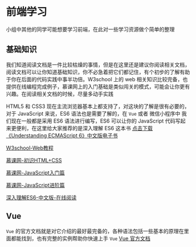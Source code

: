 # 前端学习
小组中其他的同学可能想要学习前端，在此对一些学习资源做个简单的整理

## 基础知识

我们知道阅读文档是一件比较枯燥的事情，但是在这里还是建议你阅读相关文档，阅读文档可以让你知道基础知识，你不必急着把它们都记住，有个初步的了解有助于你在后面的代码实践中事半功倍。W3school 上的 web 相关知识比较完备，也提供在线编程完成例子，慕课网上的入门基础是类似闯关的模式，可能会让你更有兴趣。在阅读相关文档的时候，尽量多动手实践

HTML5 和 CSS3 现在主流浏览器基本上都支持了，对这块的了解是很有必要的，对于 JavaScript 来说，ES6 语法也是需要了解的，在 `Vue` 或者 微信小程序中 我们现在一般都是采用 ES6 语法进行编写，ES6 可以让你的 JavaScript 代码写起来更便利，在这里给大家推荐的是深入理解 ES6 这本书 [点击下载《Understanding ECMAScript 6》中文版电子书](https://link.juejin.im/?target=https%3A%2F%2Fwww.gitbook.com%2Fdownload%2Fpdf%2Fbook%2Fsagittarius-rev%2Funderstanding-ecmascript-6-zh-ver)

[W3school-Web教程](https://www.w3school.com.cn/index.html)

[慕课网-初识HTML+CSS](https://www.imooc.com/learn/9)

[慕课网-JavaScript入门篇](https://www.imooc.com/learn/36)

[慕课网-JavaScript进阶篇](https://www.imooc.com/learn/10)

[深入理解ES6-中文版-在线阅读](https://oshotokill.gitbooks.io/understandinges6-simplified-chinese/content/)

## Vue

`Vue` 的官方文档就是对它介绍的最好最完备的，各种语法包括一些基本的原理在里面都能找到，也有完整的实例帮助你快速上手 `Vue` [Vue 官方文档](https://cn.vuejs.org/index.html)
